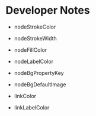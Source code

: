 # Developer Notes

- nodeStrokeColor
- nodeStrokeWidth
- nodeFillColor
- nodeLabelColor
- nodeBgPropertyKey
- nodeBgDefaultImage

- linkColor
- linkLabelColor

